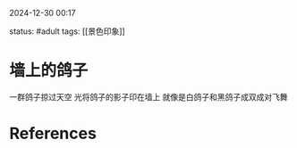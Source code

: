 2024-12-30    00:17

status: #adult 
tags: [[景色印象]]


# 墙上的鸽子
一群鸽子掠过天空
光将鸽子的影子印在墙上
就像是白鸽子和黑鸽子成双成对飞舞



# References
